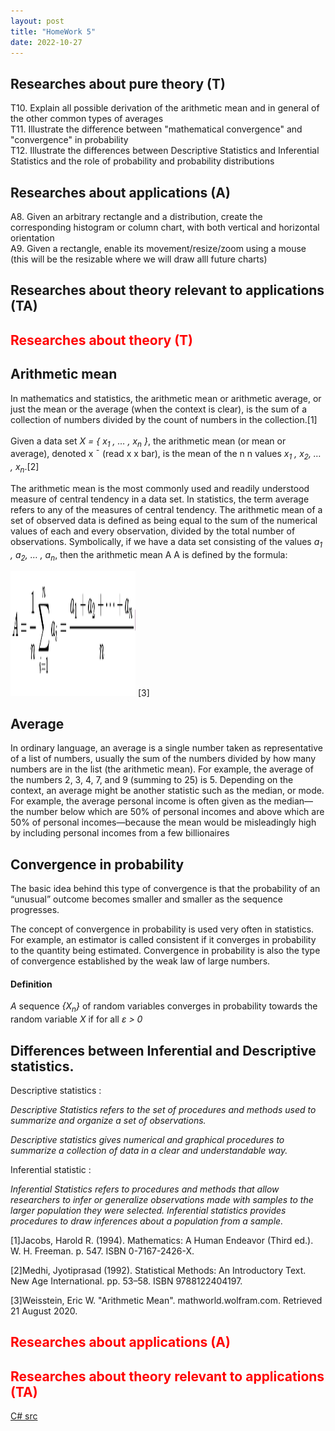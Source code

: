 ```yaml
---
layout: post
title: "HomeWork 5"
date: 2022-10-27
---
```



## Researches about pure theory (T)
T10. Explain all possible derivation of the arithmetic mean and in general of the other common types of averages<br />
T11. Illustrate the difference between "mathematical convergence" and "convergence" in probability<br />
T12. Illustrate the differences between Descriptive Statistics and Inferential Statistics and the role of probability and probability distributions <br />
## Researches about applications (A)

A8. Given an arbitrary rectangle and a distribution, create the corresponding histogram or column chart, with both vertical and horizontal orientation<br />
A9. Given a rectangle, enable its movement/resize/zoom using a mouse (this will be the resizable where we will draw alll future charts) <br />

## Researches about theory relevant to applications (TA)



## <span style="color:red">Researches about theory (T)</span>

## Arithmetic mean
In mathematics and statistics, the arithmetic mean or arithmetic average, or just the mean or the average (when the context is clear), is the sum of a collection of numbers divided by the count of numbers in the collection.[1]<br />
<br />
Given a data set *X = { x<sub>1</sub> , … , x<sub>n</sub> }*, the arithmetic mean (or mean or average), denoted x ¯ (read x x bar), is the mean of the n n values *x<sub>1</sub> , x<sub>2</sub>, … , x<sub>n</sub>*.[2]

The arithmetic mean is the most commonly used and readily understood measure of central tendency in a data set. In statistics, the term average refers to any of the measures of central tendency. The arithmetic mean of a set of observed data is defined as being equal to the sum of the numerical values of each and every observation, divided by the total number of observations. Symbolically, if we have a data set consisting of the values *a<sub>1</sub> , a<sub>2</sub>, … , a<sub>n</sub>*, then the arithmetic mean A A is defined by the formula:

<img src="/assets/HomeWork5/aMean.PNG" alt="drawing" width="200" height="200" />  [3]

## Average

In ordinary language, an average is a single number taken as representative of a list of numbers, usually the sum of the numbers divided by how many numbers are in the list (the arithmetic mean). For example, the average of the numbers 2, 3, 4, 7, and 9 (summing to 25) is 5. Depending on the context, an average might be another statistic such as the median, or mode. For example, the average personal income is often given as the median—the number below which are 50% of personal incomes and above which are 50% of personal incomes—because the mean would be misleadingly high by including personal incomes from a few billionaires


## Convergence in probability

The basic idea behind this type of convergence is that the probability of an “unusual” outcome becomes smaller and smaller as the sequence progresses.

The concept of convergence in probability is used very often in statistics. For example, an estimator is called consistent if it converges in probability to the quantity being estimated. Convergence in probability is also the type of convergence established by the weak law of large numbers.

#### Definition

*A* sequence *{X<sub>n</sub>}* of random variables converges in probability towards the random variable *X* if for all *ε > 0* 

## Differences between Inferential and Descriptive statistics.

Descriptive statistics :

*Descriptive Statistics refers to the set of procedures and methods used to summarize and organize a set of observations.*

*Descriptive statistics gives numerical and graphical procedures to summarize a collection of data in a clear and understandable way.*

Inferential statistic :

*Inferential Statistics refers to procedures and methods that allow researchers to infer or generalize observations made with samples to the larger population they were selected.*
*Inferential statistics provides procedures to draw inferences about a population from a sample.*


[1]Jacobs, Harold R. (1994). Mathematics: A Human Endeavor (Third ed.). W. H. Freeman. p. 547. ISBN 0-7167-2426-X.

[2]Medhi, Jyotiprasad (1992). Statistical Methods: An Introductory Text. New Age International. pp. 53–58. ISBN 9788122404197.

[3]Weisstein, Eric W. "Arithmetic Mean". mathworld.wolfram.com. Retrieved 21 August 2020.


## <span style="color:red"> Researches about applications (A)</span>

## <span style="color:red"> Researches about theory relevant to applications (TA)</span>



[C# src](https://github.com/user0x1234/user0x1234.github.io/tree/main/src/HomeWork5/)
